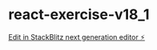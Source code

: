 # react-exercise-v18_1

[Edit in StackBlitz next generation editor ⚡️](https://stackblitz.com/~/github.com/federica1992iola/react-exercise-v18_1)